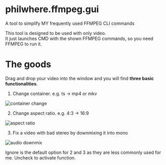 # philwhere.ffmpeg.gui
A tool to simplify MY frequently used FFMPEG CLI commands

This tool is designed to be used with only video.  
It just launches CMD with the shown FFMPEG commands, so you need FFMPEG to run it.

# The goods

Drag and drop your video into the window and you will find **three basic functionalities**.
1. Change container. e.g. ts → mp4 or mkv

![container change](https://github.com/philwhere/philwhere.ffmpeg.gui/assets/21966883/976c22d7-cf9f-405b-ad0c-c8b92ba954ce)

2. Change aspect ratio. e.g. 4:3 → 16:9
   
![aspect ratio](https://github.com/philwhere/philwhere.ffmpeg.gui/assets/21966883/2d4029aa-f440-4da6-9e9d-da37cb6dc329)

3. Fix a video with bad stereo by downmixing it into mono

![audio downmix](https://github.com/philwhere/philwhere.ffmpeg.gui/assets/21966883/54355386-ff0d-4aab-83f8-59c0a65064bc)

Ignore is the default option for 2 and 3 as they are less commonly used for me. Uncheck to activate function.
